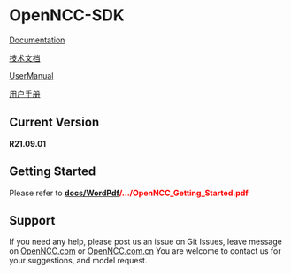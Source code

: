 # OpenNCC-SDK

[Documentation](https://eyecloudai.github.io/openncc)

[技术文档](https://eyecloudai.github.io/openncc/ch)

[UserManual](https://github.com/EyecloudAi/openncc/blob/master/docs/WordPdf/en/OpenNCC_UserManual_En.pdf)

[用户手册](https://gitee.com/eyecloud/openncc/blob/master/docs/WordPdf/ch/OpenNCC_UserManual_Ch.pdf)

## Current Version

**R21.09.01**

## Getting Started

Please refer to <font color="red">**[docs/WordPdf](docs/WordPdf)/.../OpenNCC_Getting_Started.pdf**</font>

## Support

If you need any help, please post us an issue on Git Issues, leave message on [OpenNCC.com](https://www.openncc.com) or [OpenNCC.com.cn](https://www.openncc.com.cn)
You are welcome to contact us for your suggestions, and model request.
